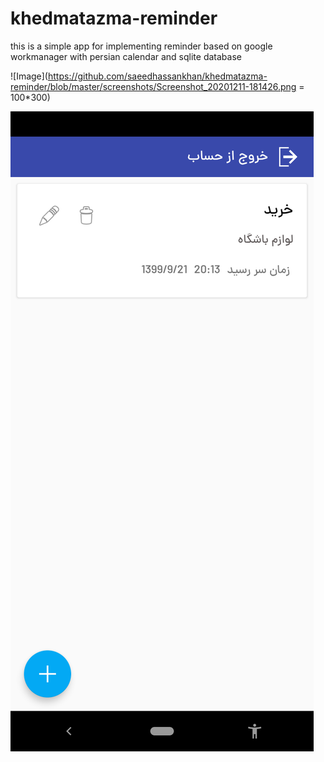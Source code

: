 # khedmatazma-reminder

this is a simple app for implementing reminder based on google workmanager with persian calendar and sqlite database


![Image](https://github.com/saeedhassankhan/khedmatazma-reminder/blob/master/screenshots/Screenshot_20201211-181426.png = 100*300)

![Image](https://github.com/saeedhassankhan/khedmatazma-reminder/blob/master/screenshots/Screenshot_20201211-181426.png)

